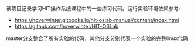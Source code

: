 该项目记录学习HIT操作系统课程中的一些练习代码。运行实验环境依赖参考:

- https://hoverwinter.gitbooks.io/hit-oslab-manual/content/index.html
- https://github.com/hoverwinter/HIT-OSLab

master分支整合了所有实验的代码，其他分支分别代表一个实验的完整linux代码
